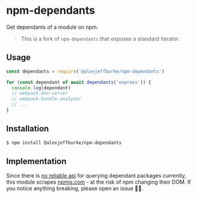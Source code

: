# npm-dependants

Get dependants of a module on npm.

> This is a fork of `npm-dependants` that exposes a standard iterator.

## Usage

```js
const dependants = require('@alexjeffburke/npm-dependants')

for (const dependant of await dependants('express')) {
  console.log(dependant)
  // webpack-dev-server
  // webpack-bundle-analyzer
  // ...
}
```

## Installation

```bash
$ npm install @alexjeffburke/npm-dependants
```

## Implementation

Since there is [no reliable api](https://twitter.com/juliangruber/status/1209066065550028801) for querying dependant packages currently, this module scrapes [npmjs.com](https://npmjs.com) - at the risk of npm changing their DOM. If you notice anything breaking, please open an issue 🙇‍♂️.
